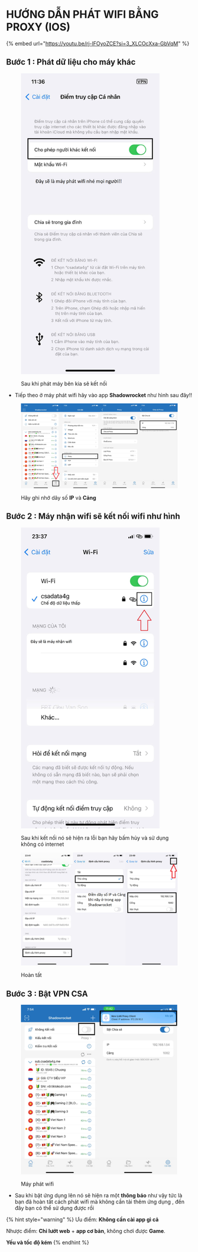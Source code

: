# HƯỚNG DẪN PHÁT WIFI BẰNG PROXY (IOS)



{% embed url="https://youtu.be/rj-lFOyoZCE?si=3_XLCOcXxa-GbVqM" %}

## Bước 1 : Phát dữ liệu cho máy khác&#x20;

<figure><img src="../.gitbook/assets/z5894161751563_93a58a2ca218b40a36be7dc9b1602a84.jpg" alt="" width="375"><figcaption><p>Sau khi phát máy bên kia sẽ kết nối </p></figcaption></figure>

* Tiếp theo ở máy phát wifi hãy vào app **Shadowrocket** như hình sau đây!!

<figure><img src="../.gitbook/assets/Thiết kế chưa có tên (1).png" alt=""><figcaption><p>Hãy ghi nhớ dãy số <strong>IP</strong> và <strong>Cảng</strong></p></figcaption></figure>

## Bước 2 : Máy nhận wifi sẽ kết nối wifi như hình

<figure><img src="../.gitbook/assets/z5894161751109_94a07823a8e71319881ad9ac09bc2f3d.jpg" alt="" width="375"><figcaption><p>Sau khi kết nối nó sẽ hiện ra lỗi bạn hãy bấm hủy và sử dụng không có internet</p></figcaption></figure>

<figure><img src="../.gitbook/assets/2.png" alt=""><figcaption><p>Hoàn tất</p></figcaption></figure>

## Bước 3 : Bật VPN CSA

<figure><img src="../.gitbook/assets/Thiết kế chưa có tên (1) (1).png" alt="" width="563"><figcaption><p>Máy phát wifi </p></figcaption></figure>

* Sau khi bật ứng dụng lên nó sẽ hiện ra một **thông báo** như vậy tức là bạn đã hoàn tất cách phát wifi mà không cần tải thêm ứng dụng , đến đây bạn có thể sử dụng được rồi

{% hint style="warning" %}
Ưu điểm: **Không cần cài app gì cả**&#x20;

Nhược điểm: **Chỉ lướt web** + **app cơ bản**, không chơi được **Game**.&#x20;

&#x20;                         **Yếu và tốc độ kém**
{% endhint %}


